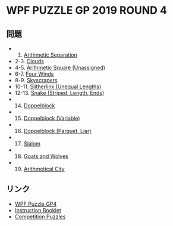 # WPF PUZZLE GP 2019 ROUND 4

## 問題
- 1. [Arithmetic Separation](../puzzle/cryptarithm.md)
- 2-3. [Clouds](../puzzle/clouds.md)
- 4-5. [Arithmetic Square (Unassigned)](../puzzle/arithmeticsquare-unassigned.md)
- 6-7. [Four Winds](../puzzle/fourwinds.md)
- 8-9. [Skyscrapers](../puzzle/skyscrapers.md)
- 10-11. [Slitherlink (Unequal Lengths)](../puzzle/slitherlink-unequallengths.md)
- 12-13. [Snake (Striped, Length, Ends)](../puzzle/snake-stripedlengthends.md)
- 14. [Doppelblock](../puzzle/doppelblock.md)
- 15. [Doppelblock (Variable)](../puzzle/doppelblock-set.md)
- 16. [Doppelblock (Parquet, Liar)](../puzzle/doppelblock-parquetliar.md)
- 17. [Slalom](../puzzle/slant.md)
- 18. [Goats and Wolves](../puzzle/wolvesandsheep.md)
- 19. [Arithmetical City](../puzzle/arithmeticalcity.md)

## リンク
- [WPF Puzzle GP4](https://gp.worldpuzzle.org/content/wpf-puzzle-gp4-4)
- [Instruction Booklet](https://gp.worldpuzzle.org/content/instruction-booklet-88)
- [Competition Puzzles](https://gp.worldpuzzle.org/content/competition-puzzles-53)
